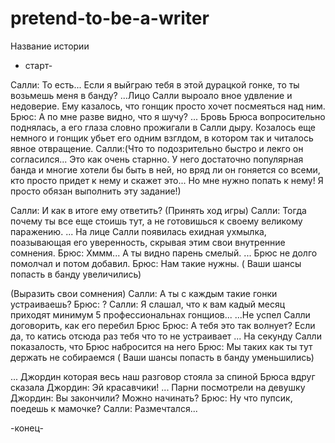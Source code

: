 # pretend-to-be-a-writer
Название истории
- старт-

Салли: То есть... Если я выйграю тебя в этой дурацкой гонке, то ты возьмешь меня в банду?
...Лицо Салли выроало вное удвление и недоверие. Ему казалось, что гонщик просто хочет посмеяться над ним.
Брюс: А по мне разве видно, что я шучу?
... Бровь Брюса вопросительно поднялась, а его глаза словно прожигали в Салли дыру. Козалось еще немного и гонщик убьет его одним взглдом, в котором  так и читалось явное отвращение.
Салли:(Что то подозрительно быстро и лекго он согласился... Это как очень старнно. У него достаточно популярная банда и многие хотели бы быть в ней, но вряд ли он гоняется со всеми, кто просто придет к нему и скажет это... Но мне нужно попать к нему! Я просто обязан выполнить эту задание!)

Салли: И как в итоге ему ответить?
(Принять ход игры)
Салли: Тогда почему ты все еще стоишь тут, а не готовишься к своему великому паражению.
... На лице Салли появилась ехидная ухмылка, поазывающая его уверенность, скрывая этим свои внутренние сомнения.
Брюс: Хммм... А ты видно парень смелый. 
... Брюс не долго помолчал и потом добавил.
Брюс: Нам такие нужны.
( Ваши шансы попасть в банду увеличились)

(Выразить свои сомнения)
Салли: А ты с каждым такие гонки устраиваешь? 
Брюс: ?
Салли: Я слашал, что к вам кадый месяц приходят минимум 5 профессиональнах гонщиов...
...Не успел Салли договорить, как его перебил Брюс
Брюс: А тебя это так волнует? Если да, то катись отсюда раз тебя что то не устраивает
... На секунду Салли показалость, что Брюс набросится на него
Брюс: Мы таких как ты тут держать не собираемся
( Ваши шансы попасть в банду уменьшились)

... Джордин которая весь наш разговор стояла за спиной Брюса вдруг сказала
Джордин: Эй красавчики!
... Парни посмотрели на девушку
Джордин: Вы закончили? Можно начинать?
Брюс: Ну что пупсик, поедешь к мамочке?
Салли: Размечтался...

-конец-
